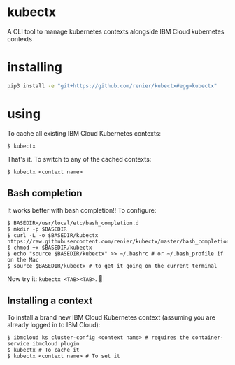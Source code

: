 # kubectx

A CLI tool to manage kubernetes contexts alongside IBM Cloud kubernetes contexts

# installing

```bash
pip3 install -e "git+https://github.com/renier/kubectx#egg=kubectx"
```

# using

To cache all existing IBM Cloud Kubernetes contexts:
```
$ kubectx
```

That's it. To switch to any of the cached contexts:
```
$ kubectx <context name>
```

## Bash completion

It works better with bash completion!! To configure:
```
$ BASEDIR=/usr/local/etc/bash_completion.d
$ mkdir -p $BASEDIR
$ curl -L -o $BASEDIR/kubectx https://raw.githubusercontent.com/renier/kubectx/master/bash_completion_kubectx
$ chmod +x $BASEDIR/kubectx
$ echo "source $BASEDIR/kubectx" >> ~/.bashrc # or ~/.bash_profile if on the Mac
$ source $BASEDIR/kubectx # to get it going on the current terminal
```

Now try it: `kubectx <TAB><TAB>`. 🎉

## Installing a context

To install a brand new IBM Cloud Kubernetes context (assuming you are already logged in to IBM Cloud):
```
$ ibmcloud ks cluster-config <context name> # requires the container-service ibmcloud plugin
$ kubectx # To cache it
$ kubectx <context name> # To set it
```
